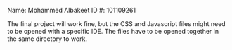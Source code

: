 Name: Mohammed Albakeet
ID #: 101109261

The final project will work fine, but the CSS and Javascript files might need to be opened with a specific IDE.
The files have to be opened together in the same directory to work.  